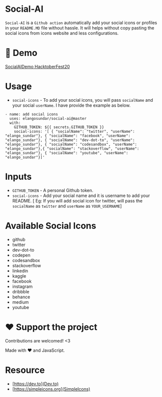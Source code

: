 # Social-AI

`Social-AI` is a `Github action` automatically add your social icons or profiles in your `README.MD` file without hassle.
It will helps without copy pasting the social icons from icons website and less configurations.

# :rocket: Demo
[SocialAIDemo HacktoberFest20](https://github.com/elangosundar/social-ai-test)

# Usage 

 - `social-icons` - To add your social icons, you will pass `socialName` and your social `userName`. I have provide the example as below.

```
- name: add social icons
  uses: elangosundar/social-ai@master
  with:
    GITHUB_TOKEN: ${{ secrets.GITHUB_TOKEN }}
    social-icons: '[ { "socialName": "twitter", "userName": "elango_sundar"}, { "socialName": "facebook", "userName": "elango_sundar"}, { "socialName": "dev-dot-to", "userName": "elango_sundar"}, { "socialName": "codesandbox", "userName": "elango_sundar"},{ "socialName": "stackoverflow", "userName": "elango_sundar"}, { "socialName": "youtube", "userName": "elango_sundar"}]'
```

# Inputs

- `GITHUB_TOKEN` - A personal Github token.
- `social-icons` - Add your social name and it is username to add your README. [ Eg: If you will add social icon for twitter, will pass the `socialName` as `twitter` and `userName` as `YOUR_USERNAME`]

# Available Social Icons

- github
- twitter
- dev-dot-to
- codepen
- codesandbox
- stackoverflow
- linkedin
- kaggle
- facebook
- instagram
- dribbble
- behance
- medium
- youtube

# :heart: Support the project

Contributions are welcomed! <3

Made with :heart: and JavaScript.

# Resource

- [https://dev.to](Dev.to)
- [https://simpleicons.org](SimpleIcons)

